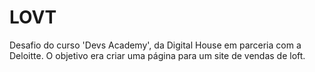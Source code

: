 # LOVT
Desafio do curso 'Devs Academy', da Digital House em parceria com a Deloitte. O objetivo era criar uma página para um site de vendas de loft.
